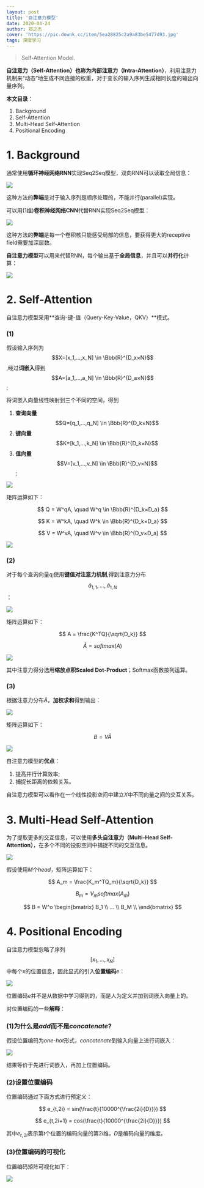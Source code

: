 ```yaml
---
layout: post
title: '自注意力模型'
date: 2020-04-24
author: 郑之杰
cover: 'https://pic.downk.cc/item/5ea28825c2a9a83be5477d93.jpg'
tags: 深度学习
---
```


> Self-Attention Model.

**自注意力（Self-Attention）**也称为**内部注意力（Intra-Attention）**，利用注意力机制来“动态”地生成不同连接的权重，对于变长的输入序列生成相同长度的输出向量序列。

**本文目录**：
1. Background
2. Self-Attention
3. Multi-Head Self-Attention
4. Positional Encoding


# 1. Background
通常使用**循环神经网络RNN**实现Seq2Seq模型，双向RNN可以读取全局信息：

![](https://pic.downk.cc/item/5ea28d62c2a9a83be54e2d83.jpg)

这种方法的**弊端**是对于输入序列是顺序处理的，不能并行(parallel)实现。

可以用(1维)**卷积神经网络CNN**代替RNN实现Seq2Seq模型：

![](https://pic.downk.cc/item/5ea28dafc2a9a83be54e9e5c.jpg)

这种方法的**弊端**是每一个卷积核只能感受局部的信息，要获得更大的receptive field需要加深层数。

**自注意力模型**可以用来代替RNN，每个输出基于**全局信息**，并且可以**并行化**计算：

![](https://pic.downk.cc/item/5ea28e2bc2a9a83be54f42d5.jpg)

# 2. Self-Attention
自注意力模型采用**查询-键-值（Query-Key-Value，QKV）**模式。

### (1)
假设输入序列为$$X=[x_1,...,x_N] \in \Bbb{R}^{D_x×N}$$,经过**词嵌入**得到$$A=[a_1,...,a_N] \in \Bbb{R}^{D_a×N}$$;

将词嵌入向量线性映射到三个不同的空间，得到
1. **查询向量**$$Q=[q_1,...,q_N] \in \Bbb{R}^{D_k×N}$$
2. **键向量**$$K=[k_1,...,k_N] \in \Bbb{R}^{D_k×N}$$
3. **值向量**$$V=[v_1,...,v_N] \in \Bbb{R}^{D_v×N}$$;

![](https://pic.downk.cc/item/5ea2912ec2a9a83be5531a8a.jpg)

矩阵运算如下：

$$ Q = W^qA, \quad W^q \in \Bbb{R}^{D_k×D_a} $$

$$ K = W^kA, \quad W^k \in \Bbb{R}^{D_k×D_a} $$

$$ V = W^vA, \quad W^v \in \Bbb{R}^{D_v×D_a} $$

![](https://pic.downk.cc/item/5ea2928ac2a9a83be554b900.jpg)

### (2)
对于每个查询向量$q_i$使用**键值对注意力机制**,得到注意力分布$$\hat{a}_{1,1},...,\hat{a}_{1,N}$$：

![](https://pic.downk.cc/item/5ea29327c2a9a83be5558220.jpg)

矩阵运算如下：

$$ A = \frac{K^TQ}{\sqrt{D_k}} $$

$$ \hat{A} = softmax(A) $$

![](https://pic.downk.cc/item/5ea29480c2a9a83be557541f.jpg)

其中注意力得分选用**缩放点积Scaled Dot-Product**；Softmax函数按列运算。

### (3)
根据注意力分布$\hat{A}$，**加权求和**得到输出：

![](https://pic.downk.cc/item/5ea29582c2a9a83be558a1c7.jpg)

矩阵运算如下：

$$ B = V\hat{A} $$

![](https://pic.downk.cc/item/5ea295c1c2a9a83be558eecd.jpg)


自注意力模型的**优点**：
1. 提高并行计算效率;
2. 捕捉长距离的依赖关系。

自注意力模型可以看作在一个线性投影空间中建立$X$中不同向量之间的交互关系。


# 3. Multi-Head Self-Attention
为了提取更多的交互信息，可以使用**多头自注意力（Multi-Head Self-Attention）**，在多个不同的投影空间中捕捉不同的交互信息。

![](https://pic.downk.cc/item/5ea296f0c2a9a83be55a5633.jpg)

假设使用$M$个$head$，矩阵运算如下：

$$ A_m = \frac{K_m^TQ_m}{\sqrt{D_k}} $$

$$ B_m = V_msoftmax(A_m) $$

$$ B = W^o \begin{bmatrix} B_1 \\ ... \\ B_M \\ \end{bmatrix} $$

# 4. Positional Encoding
自注意力模型忽略了序列$$[x_1,...,x_N]$$中每个$x$的位置信息，因此显式的引入**位置编码**$e$：

![](https://pic.downk.cc/item/5ea29902c2a9a83be55cdc7b.jpg)

位置编码$e$并不是从数据中学习得到的，而是人为定义并加到词嵌入向量上的。

对位置编码的一些**解释**：

### (1)为什么是$add$而不是$concatenate$?
假设位置编码为$one$-$hot$形式，$concatenate$到输入向量上进行词嵌入：

![](https://pic.downk.cc/item/5ea29a5ac2a9a83be55e6d0f.jpg)

结果等价于先进行词嵌入，再加上位置编码。

### (2)设置位置编码
位置编码通过下面方式进行预定义：

$$ e_{t,2i} = sin(\frac{t}{10000^{\frac{2i}{D}}}) $$

$$ e_{t,2i+1} = cos(\frac{t}{10000^{\frac{2i}{D}}}) $$

其中$e_{t,2i}$表示第$t$个位置的编码向量的第$2i$维，$D$是编码向量的维度。

### (3)位置编码的可视化
位置编码矩阵可视化如下：

![](https://pic.downk.cc/item/5ea29a8ac2a9a83be55ea47e.jpg)
